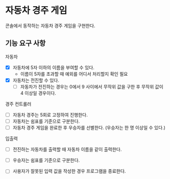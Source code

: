 # 자동차 경주 게임

콘솔에서 동작하는 자동차 경주 게임을 구현한다.

## 기능 요구 사항

자동차
- [x] 자동차에 5자 이하의 이름을 부여할 수 있다.
  + 이름이 5자를 초과할 때 예외를 어디서 처리할지 확인 필요
- [x] 자동차는 전진할 수 있다.
  - [ ] 자동차가 전진하는 경우는 0에서 9 사이에서 무작위 값을 구한 후 무작위 값이 4 이상일 경우이다.

경주 컨트롤러
- [ ] 자동차 경주는 5회로 고정하여 진행한다.
- [ ] 자동차는 쉼표를 기준으로 구분한다.
- [ ] 자동차 경주 게임을 완료한 후 우승자를 선별한다. (우승자는 한 명 이상일 수 있다.)

입출력
- [ ] 전진하는 자동차를 출력할 때 자동차 이름을 같이 출력한다.
- [ ] 우승자는 쉼표를 기준으로 구분한다.
- [ ] 사용자가 잘못된 입력 값을 작성한 경우 프로그램을 종료한다.


